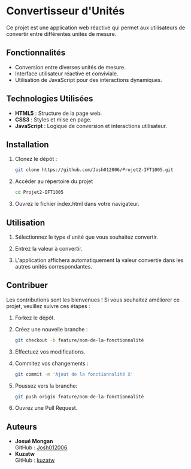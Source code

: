 # Convertisseur d'Unités

Ce projet est une application web réactive qui permet aux utilisateurs de convertir entre différentes unités de mesure.

## Fonctionnalités

- Conversion entre diverses unités de mesure.
- Interface utilisateur réactive et conviviale.
- Utilisation de JavaScript pour des interactions dynamiques.

## Technologies Utilisées

- **HTML5** : Structure de la page web.
- **CSS3** : Styles et mise en page.
- **JavaScript** : Logique de conversion et interactions utilisateur.

## Installation

1. Clonez le dépôt :

   ```bash
   git clone https://github.com/Josh012006/Projet2-IFT1005.git

2. Accéder au répertoire du projet

    ```bash
    cd Projet2-IFT1005


3. Ouvrez le fichier index.html dans votre navigateur.

## Utilisation

1. Sélectionnez le type d'unité que vous souhaitez convertir.

2. Entrez la valeur à convertir.

3. L'application affichera automatiquement la valeur convertie dans les autres unités correspondantes.

## Contribuer

Les contributions sont les bienvenues ! Si vous souhaitez améliorer ce projet, veuillez suivre ces étapes :

1. Forkez le dépôt.

2. Créez une nouvelle branche :

    ```bash
    git checkout -b feature/nom-de-la-fonctionnalité

3. Effectuez vos modifications.

4. Commitez vos changements :

    ```bash
    git commit -m 'Ajout de la fonctionnalité X'

5. Poussez vers la branche:

    ```bash
    git push origin feature/nom-de-la-fonctionnalité

6. Ouvrez une Pull Request.


## Auteurs

- **Josué Mongan**  
  GitHub : [Josh012006](https://github.com/Josh012006)  
- **Kuzatw**  
  GitHub : [kuzatw](https://github.com/kuzatw)